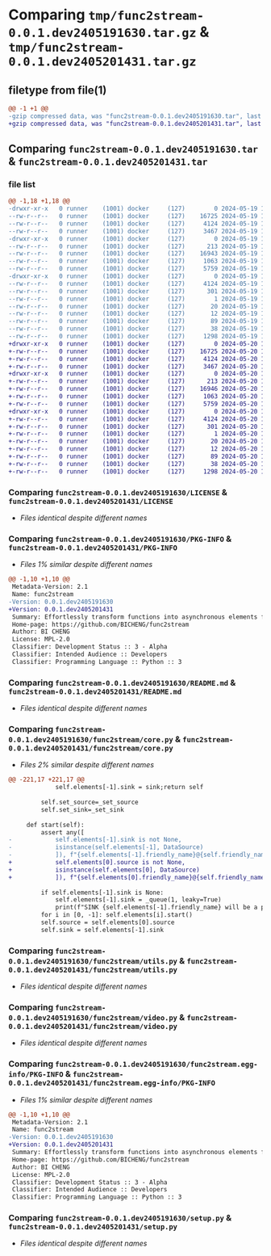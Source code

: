 # Comparing `tmp/func2stream-0.0.1.dev2405191630.tar.gz` & `tmp/func2stream-0.0.1.dev2405201431.tar.gz`

## filetype from file(1)

```diff
@@ -1 +1 @@
-gzip compressed data, was "func2stream-0.0.1.dev2405191630.tar", last modified: Sun May 19 16:30:31 2024, max compression
+gzip compressed data, was "func2stream-0.0.1.dev2405201431.tar", last modified: Mon May 20 14:31:04 2024, max compression
```

## Comparing `func2stream-0.0.1.dev2405191630.tar` & `func2stream-0.0.1.dev2405201431.tar`

### file list

```diff
@@ -1,18 +1,18 @@
-drwxr-xr-x   0 runner    (1001) docker     (127)        0 2024-05-19 16:30:31.800305 func2stream-0.0.1.dev2405191630/
--rw-r--r--   0 runner    (1001) docker     (127)    16725 2024-05-19 16:30:27.000000 func2stream-0.0.1.dev2405191630/LICENSE
--rw-r--r--   0 runner    (1001) docker     (127)     4124 2024-05-19 16:30:31.800305 func2stream-0.0.1.dev2405191630/PKG-INFO
--rw-r--r--   0 runner    (1001) docker     (127)     3467 2024-05-19 16:30:27.000000 func2stream-0.0.1.dev2405191630/README.md
-drwxr-xr-x   0 runner    (1001) docker     (127)        0 2024-05-19 16:30:31.800305 func2stream-0.0.1.dev2405191630/func2stream/
--rw-r--r--   0 runner    (1001) docker     (127)      213 2024-05-19 16:30:27.000000 func2stream-0.0.1.dev2405191630/func2stream/__init__.py
--rw-r--r--   0 runner    (1001) docker     (127)    16943 2024-05-19 16:30:27.000000 func2stream-0.0.1.dev2405191630/func2stream/core.py
--rw-r--r--   0 runner    (1001) docker     (127)     1063 2024-05-19 16:30:27.000000 func2stream-0.0.1.dev2405191630/func2stream/utils.py
--rw-r--r--   0 runner    (1001) docker     (127)     5759 2024-05-19 16:30:27.000000 func2stream-0.0.1.dev2405191630/func2stream/video.py
-drwxr-xr-x   0 runner    (1001) docker     (127)        0 2024-05-19 16:30:31.800305 func2stream-0.0.1.dev2405191630/func2stream.egg-info/
--rw-r--r--   0 runner    (1001) docker     (127)     4124 2024-05-19 16:30:31.000000 func2stream-0.0.1.dev2405191630/func2stream.egg-info/PKG-INFO
--rw-r--r--   0 runner    (1001) docker     (127)      301 2024-05-19 16:30:31.000000 func2stream-0.0.1.dev2405191630/func2stream.egg-info/SOURCES.txt
--rw-r--r--   0 runner    (1001) docker     (127)        1 2024-05-19 16:30:31.000000 func2stream-0.0.1.dev2405191630/func2stream.egg-info/dependency_links.txt
--rw-r--r--   0 runner    (1001) docker     (127)       20 2024-05-19 16:30:31.000000 func2stream-0.0.1.dev2405191630/func2stream.egg-info/requires.txt
--rw-r--r--   0 runner    (1001) docker     (127)       12 2024-05-19 16:30:31.000000 func2stream-0.0.1.dev2405191630/func2stream.egg-info/top_level.txt
--rw-r--r--   0 runner    (1001) docker     (127)       89 2024-05-19 16:30:27.000000 func2stream-0.0.1.dev2405191630/pyproject.toml
--rw-r--r--   0 runner    (1001) docker     (127)       38 2024-05-19 16:30:31.800305 func2stream-0.0.1.dev2405191630/setup.cfg
--rw-r--r--   0 runner    (1001) docker     (127)     1298 2024-05-19 16:30:27.000000 func2stream-0.0.1.dev2405191630/setup.py
+drwxr-xr-x   0 runner    (1001) docker     (127)        0 2024-05-20 14:31:04.788317 func2stream-0.0.1.dev2405201431/
+-rw-r--r--   0 runner    (1001) docker     (127)    16725 2024-05-20 14:31:00.000000 func2stream-0.0.1.dev2405201431/LICENSE
+-rw-r--r--   0 runner    (1001) docker     (127)     4124 2024-05-20 14:31:04.788317 func2stream-0.0.1.dev2405201431/PKG-INFO
+-rw-r--r--   0 runner    (1001) docker     (127)     3467 2024-05-20 14:31:00.000000 func2stream-0.0.1.dev2405201431/README.md
+drwxr-xr-x   0 runner    (1001) docker     (127)        0 2024-05-20 14:31:04.784317 func2stream-0.0.1.dev2405201431/func2stream/
+-rw-r--r--   0 runner    (1001) docker     (127)      213 2024-05-20 14:31:00.000000 func2stream-0.0.1.dev2405201431/func2stream/__init__.py
+-rw-r--r--   0 runner    (1001) docker     (127)    16946 2024-05-20 14:31:00.000000 func2stream-0.0.1.dev2405201431/func2stream/core.py
+-rw-r--r--   0 runner    (1001) docker     (127)     1063 2024-05-20 14:31:00.000000 func2stream-0.0.1.dev2405201431/func2stream/utils.py
+-rw-r--r--   0 runner    (1001) docker     (127)     5759 2024-05-20 14:31:00.000000 func2stream-0.0.1.dev2405201431/func2stream/video.py
+drwxr-xr-x   0 runner    (1001) docker     (127)        0 2024-05-20 14:31:04.788317 func2stream-0.0.1.dev2405201431/func2stream.egg-info/
+-rw-r--r--   0 runner    (1001) docker     (127)     4124 2024-05-20 14:31:04.000000 func2stream-0.0.1.dev2405201431/func2stream.egg-info/PKG-INFO
+-rw-r--r--   0 runner    (1001) docker     (127)      301 2024-05-20 14:31:04.000000 func2stream-0.0.1.dev2405201431/func2stream.egg-info/SOURCES.txt
+-rw-r--r--   0 runner    (1001) docker     (127)        1 2024-05-20 14:31:04.000000 func2stream-0.0.1.dev2405201431/func2stream.egg-info/dependency_links.txt
+-rw-r--r--   0 runner    (1001) docker     (127)       20 2024-05-20 14:31:04.000000 func2stream-0.0.1.dev2405201431/func2stream.egg-info/requires.txt
+-rw-r--r--   0 runner    (1001) docker     (127)       12 2024-05-20 14:31:04.000000 func2stream-0.0.1.dev2405201431/func2stream.egg-info/top_level.txt
+-rw-r--r--   0 runner    (1001) docker     (127)       89 2024-05-20 14:31:00.000000 func2stream-0.0.1.dev2405201431/pyproject.toml
+-rw-r--r--   0 runner    (1001) docker     (127)       38 2024-05-20 14:31:04.788317 func2stream-0.0.1.dev2405201431/setup.cfg
+-rw-r--r--   0 runner    (1001) docker     (127)     1298 2024-05-20 14:31:00.000000 func2stream-0.0.1.dev2405201431/setup.py
```

### Comparing `func2stream-0.0.1.dev2405191630/LICENSE` & `func2stream-0.0.1.dev2405201431/LICENSE`

 * *Files identical despite different names*

### Comparing `func2stream-0.0.1.dev2405191630/PKG-INFO` & `func2stream-0.0.1.dev2405201431/PKG-INFO`

 * *Files 1% similar despite different names*

```diff
@@ -1,10 +1,10 @@
 Metadata-Version: 2.1
 Name: func2stream
-Version: 0.0.1.dev2405191630
+Version: 0.0.1.dev2405201431
 Summary: Effortlessly transform functions into asynchronous elements for building high-performance pipelines
 Home-page: https://github.com/BICHENG/func2stream
 Author: BI CHENG
 License: MPL-2.0
 Classifier: Development Status :: 3 - Alpha
 Classifier: Intended Audience :: Developers
 Classifier: Programming Language :: Python :: 3
```

### Comparing `func2stream-0.0.1.dev2405191630/README.md` & `func2stream-0.0.1.dev2405201431/README.md`

 * *Files identical despite different names*

### Comparing `func2stream-0.0.1.dev2405191630/func2stream/core.py` & `func2stream-0.0.1.dev2405201431/func2stream/core.py`

 * *Files 2% similar despite different names*

```diff
@@ -221,17 +221,17 @@
             self.elements[-1].sink = sink;return self
         
         self.set_source=_set_source
         self.set_sink=_set_sink
         
     def start(self):
         assert any([
-            self.elements[-1].sink is not None,
-            isinstance(self.elements[-1], DataSource)
-            ]), f"{self.elements[-1].friendly_name}@{self.friendly_name} has no output queue, cannot start"
+            self.elements[0].source is not None,
+            isinstance(self.elements[0], DataSource)
+            ]), f"{self.elements[0].friendly_name}@{self.friendly_name} has no input queue, cannot start"     
         
         if self.elements[-1].sink is None:
             self.elements[-1].sink = _queue(1, leaky=True)
             print(f"SINK {self.elements[-1].friendly_name} will be a pipe that automatically discards old items when full")
         for i in [0, -1]: self.elements[i].start()
         self.source = self.elements[0].source
         self.sink = self.elements[-1].sink
```

### Comparing `func2stream-0.0.1.dev2405191630/func2stream/utils.py` & `func2stream-0.0.1.dev2405201431/func2stream/utils.py`

 * *Files identical despite different names*

### Comparing `func2stream-0.0.1.dev2405191630/func2stream/video.py` & `func2stream-0.0.1.dev2405201431/func2stream/video.py`

 * *Files identical despite different names*

### Comparing `func2stream-0.0.1.dev2405191630/func2stream.egg-info/PKG-INFO` & `func2stream-0.0.1.dev2405201431/func2stream.egg-info/PKG-INFO`

 * *Files 1% similar despite different names*

```diff
@@ -1,10 +1,10 @@
 Metadata-Version: 2.1
 Name: func2stream
-Version: 0.0.1.dev2405191630
+Version: 0.0.1.dev2405201431
 Summary: Effortlessly transform functions into asynchronous elements for building high-performance pipelines
 Home-page: https://github.com/BICHENG/func2stream
 Author: BI CHENG
 License: MPL-2.0
 Classifier: Development Status :: 3 - Alpha
 Classifier: Intended Audience :: Developers
 Classifier: Programming Language :: Python :: 3
```

### Comparing `func2stream-0.0.1.dev2405191630/setup.py` & `func2stream-0.0.1.dev2405201431/setup.py`

 * *Files identical despite different names*


